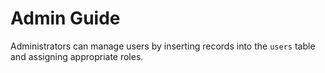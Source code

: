 # Admin Guide

Administrators can manage users by inserting records into the `users` table and assigning appropriate roles.
